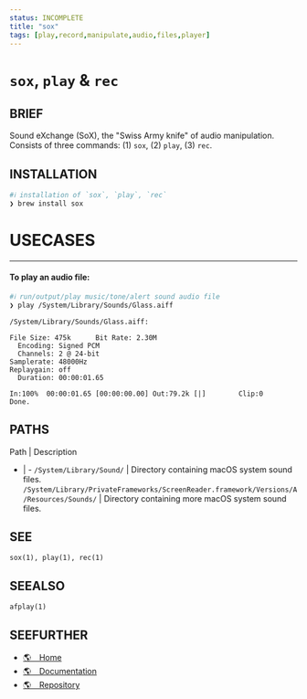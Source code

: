 ```yaml
---
status: INCOMPLETE
title: "sox"
tags: [play,record,manipulate,audio,files,player]
---
```


# `sox`, `play` & `rec`

## BRIEF

Sound eXchange (SoX), the "Swiss Army knife" of audio manipulation. Consists of three commands: (1) `sox`, (2) `play`, (3) `rec`.

## INSTALLATION


```bash
#ℹ︎ installation of `sox`, `play`, `rec`
❯ brew install sox
```


# USECASES

----
#### To play an audio file:


```bash
#ℹ︎ run/output/play music/tone/alert sound audio file
❯ play /System/Library/Sounds/Glass.aiff
```

    /System/Library/Sounds/Glass.aiff:

    File Size: 475k      Bit Rate: 2.30M
      Encoding: Signed PCM
      Channels: 2 @ 24-bit
    Samplerate: 48000Hz
    Replaygain: off
      Duration: 00:00:01.65

    In:100%  00:00:01.65 [00:00:00.00] Out:79.2k [|]        Clip:0
    Done.


## PATHS

Path | Description
- | -
`/System/Library/Sound/` | Directory containing macOS system sound files.
`/System/Library/PrivateFrameworks/ScreenReader.framework/Versions/A/Resources/Sounds/` | Directory containing more macOS system sound files.

## SEE

    sox(1), play(1), rec(1)

## SEEALSO

    afplay(1)

## SEEFURTHER

- [🌎 Home](http://sox.sourceforge.net/)
- [🌎 Documentation](http://sox.sourceforge.net/Docs/Documentation)
- [🌎 Repository](https://github.com/chirlu/sox)
